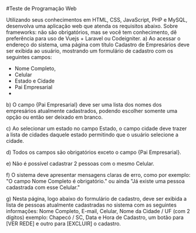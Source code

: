 #Teste de Programação Web 

Utilizando seus conhecimentos em HTML, CSS, JavaScript, PHP e MySQL, desenvolva uma aplicação web que atenda os
requisitos abaixo. Sobre frameworks: não são obrigatórios, mas se você tem conhecimento, dê preferência para uso de
Vuejs + Laravel ou Codeigniter.
a) Ao acessar o endereço do sistema, uma página com título Cadastro de Empresários deve ser exibida ao
usuário, mostrando um formulário de cadastro com os seguintes campos:
- Nome Completo,
- Celular
- Estado e Cidade
- Pai Empresarial
- 
b) O campo {Pai Empresarial} deve ser uma lista dos nomes dos empresários atualmente cadastrados, podendo
escolher somente uma opção ou então ser deixado em branco.

c) Ao selecionar um estado no campo Estado, o campo cidade deve trazer a lista de cidades daquele estado
permitindo que o usuário selecione a cidade.

d) Todos os campos são obrigatórios exceto o campo {Pai Empresarial}.

e) Não é possível cadastrar 2 pessoas com o mesmo Celular.

f) O sistema deve apresentar mensagens claras de erro, como por exemplo: "O campo Nome Completo é
obrigatório." ou ainda "Já existe uma pessoa cadastrada com esse Celular."

g) Nesta página, logo abaixo do formulário de cadastro, deve ser exibida a lista de pessoas atualmente
cadastradas no sistema com as seguintes informações: Nome Completo, E-mail, Celular, Nome da Cidade / UF
(com 2 dígitos) exemplo: Chapecó / SC, Data e Hora de Cadastro, um botão para [VER REDE] e outro para
[EXCLUIR] o cadastro.
